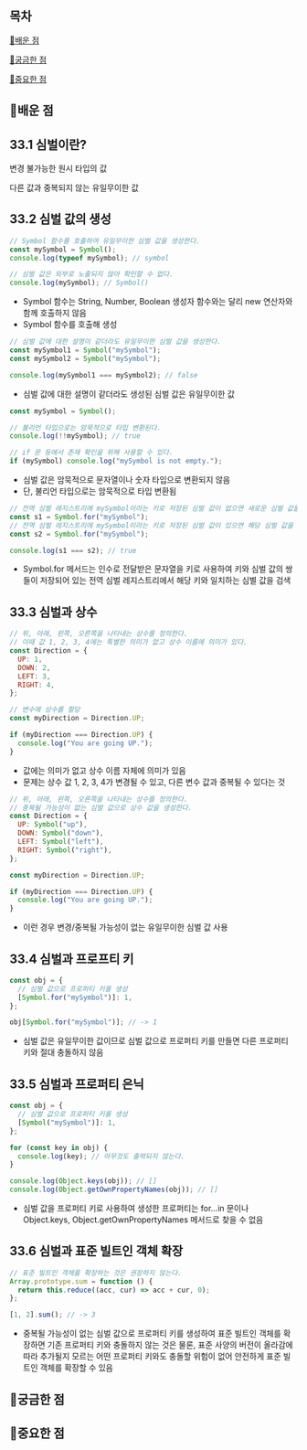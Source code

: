 ## 목차

[📗배운 점 ](#📗배운-점)

[🤔궁금한 점](#🤔궁금한-점)

[📌중요한 점](#📌중요한-점)

## 📗배운 점

## 33.1 심벌이란?

변경 불가능한 원시 타입의 값

다른 값과 중복되지 않는 유일무이한 값

## 33.2 심벌 값의 생성

```javascript
// Symbol 함수를 호출하여 유일무이한 심벌 값을 생성한다.
const mySymbol = Symbol();
console.log(typeof mySymbol); // symbol

// 심벌 값은 외부로 노출되지 않아 확인할 수 없다.
console.log(mySymbol); // Symbol()
```

- Symbol 함수는 String, Number, Boolean 생성자 함수와는 달리 new 연산자와 함께 호출하지 않음
- Symbol 함수를 호출해 생성

```javascript
// 심벌 값에 대한 설명이 같더라도 유일무이한 심벌 값을 생성한다.
const mySymbol1 = Symbol("mySymbol");
const mySymbol2 = Symbol("mySymbol");

console.log(mySymbol1 === mySymbol2); // false
```

- 심벌 값에 대한 설명이 같더라도 생성된 심벌 값은 유일무이한 값

```javascript
const mySymbol = Symbol();

// 불리언 타입으로는 암묵적으로 타입 변환된다.
console.log(!!mySymbol); // true

// if 문 등에서 존재 확인을 위해 사용할 수 있다.
if (mySymbol) console.log("mySymbol is not empty.");
```

- 심벌 값은 암묵적으로 문자열이나 숫자 타입으로 변환되지 않음
- 단, 불리언 타입으로는 암묵적으로 타입 변환됨

```javascript
// 전역 심벌 레지스트리에 mySymbol이라는 키로 저장된 심벌 값이 없으면 새로운 심벌 값을 생성
const s1 = Symbol.for("mySymbol");
// 전역 심벌 레지스트리에 mySymbol이라는 키로 저장된 심벌 값이 있으면 해당 심벌 값을 반환
const s2 = Symbol.for("mySymbol");

console.log(s1 === s2); // true
```

- Symbol.for 메서드는 인수로 전달받은 문자열을 키로 사용하여 키와 심벌 값의 쌍들이 저장되어 있는 전역 심벌 레지스트리에서 해당 키와 일치하는 심별 값을 검색

## 33.3 심벌과 상수

```javascript
// 위, 아래, 왼쪽, 오른쪽을 나타내는 상수를 정의한다.
// 이때 값 1, 2, 3, 4에는 특별한 의미가 없고 상수 이름에 의미가 있다.
const Direction = {
  UP: 1,
  DOWN: 2,
  LEFT: 3,
  RIGHT: 4,
};

// 변수에 상수를 할당
const myDirection = Direction.UP;

if (myDirection === Direction.UP) {
  console.log("You are going UP.");
}
```

- 값에는 의미가 없고 상수 이름 자체에 의미가 있음
- 문제는 상수 값 1, 2, 3, 4가 변경될 수 있고, 다른 변수 값과 중복될 수 있다는 것

```javascript
// 위, 아래, 왼쪽, 오른쪽을 나타내는 상수를 정의한다.
// 중복될 가능성이 없는 심벌 값으로 상수 값을 생성한다.
const Direction = {
  UP: Symbol("up"),
  DOWN: Symbol("down"),
  LEFT: Symbol("left"),
  RIGHT: Symbol("right"),
};

const myDirection = Direction.UP;

if (myDirection === Direction.UP) {
  console.log("You are going UP.");
}
```

- 이런 경우 변경/중복될 가능성이 없는 유일무이한 심벌 값 사용

## 33.4 심벌과 프로프티 키

```javascript
const obj = {
  // 심벌 값으로 프로퍼티 키를 생성
  [Symbol.for("mySymbol")]: 1,
};

obj[Symbol.for("mySymbol")]; // -> 1
```

- 심벌 값은 유일무이한 값이므로 심벌 값으로 프로퍼티 키를 만들면 다른 프로퍼티 키와 절대 충돌하지 않음

## 33.5 심벌과 프로퍼티 은닉

```javascript
const obj = {
  // 심벌 값으로 프로퍼티 키를 생성
  [Symbol("mySymbol")]: 1,
};

for (const key in obj) {
  console.log(key); // 아무것도 출력되지 않는다.
}

console.log(Object.keys(obj)); // []
console.log(Object.getOwnPropertyNames(obj)); // []
```

- 심벌 값을 프로퍼티 키로 사용하여 생성한 프로퍼티는 for...in 문이나 Object.keys, Object.getOwnPropertyNames 메서드로 찾을 수 없음

## 33.6 심벌과 표준 빌트인 객체 확장

```javascript
// 표준 빌트인 객체를 확장하는 것은 권장하지 않는다.
Array.prototype.sum = function () {
  return this.reduce((acc, cur) => acc + cur, 0);
};

[1, 2].sum(); // -> 3
```

- 중복될 가능성이 없는 심벌 값으로 프로퍼티 키를 생성하여 표준 빌트인 객체를 확장하면 기존 프로퍼티 키와 충돌하지 않는 것은 물론, 표준 사양의 버전이 올라감에 따라 추가될지 모르는 어떤 프로퍼티 키와도 충돌할 위험이 없어 안전하게 표준 빌트인 객체를 확장할 수 있음

## 🤔궁금한 점

## 📌중요한 점
